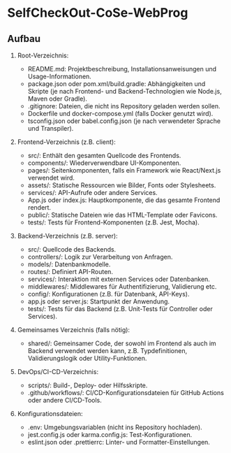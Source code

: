 # SelfCheckOut-CoSe-WebProg

## Aufbau 

1. Root-Verzeichnis:
    - README.md: Projektbeschreibung, Installationsanweisungen und Usage-Informationen.
    - package.json oder pom.xml/build.gradle: Abhängigkeiten und Skripte (je nach Frontend- und Backend-Technologien wie Node.js, Maven oder Gradle).
    - .gitignore: Dateien, die nicht ins Repository geladen werden sollen.
    - Dockerfile und docker-compose.yml (falls Docker genutzt wird).
    - tsconfig.json oder babel.config.json (je nach verwendeter Sprache und Transpiler).

2. Frontend-Verzeichnis (z.B. client):
    - src/: Enthält den gesamten Quellcode des Frontends.
    - components/: Wiederverwendbare UI-Komponenten.
    - pages/: Seitenkomponenten, falls ein Framework wie React/Next.js verwendet wird.
    - assets/: Statische Ressourcen wie Bilder, Fonts oder Stylesheets.
    - services/: API-Aufrufe oder andere Services.
    - App.js oder index.js: Hauptkomponente, die das gesamte Frontend rendert.
    - public/: Statische Dateien wie das HTML-Template oder Favicons.
    - tests/: Tests für Frontend-Komponenten (z.B. Jest, Mocha).

3. Backend-Verzeichnis (z.B. server):
    - src/: Quellcode des Backends.
    - controllers/: Logik zur Verarbeitung von Anfragen.
    - models/: Datenbankmodelle.
    - routes/: Definiert API-Routen.
    - services/: Interaktion mit externen Services oder Datenbanken.
    - middlewares/: Middlewares für Authentifizierung, Validierung etc.
    - config/: Konfigurationen (z.B. für Datenbank, API-Keys).
    - app.js oder server.js: Startpunkt der Anwendung.
    - tests/: Tests für das Backend (z.B. Unit-Tests für Controller oder Services).

4. Gemeinsames Verzeichnis (falls nötig):
    - shared/: Gemeinsamer Code, der sowohl im Frontend als auch im Backend verwendet werden kann, z.B. Typdefinitionen, Validierungslogik oder Utility-Funktionen.

5. DevOps/CI-CD-Verzeichnis:
    - scripts/: Build-, Deploy- oder Hilfsskripte.
    - .github/workflows/: CI/CD-Konfigurationsdateien für GitHub Actions oder andere CI/CD-Tools.

6. Konfigurationsdateien:
    - .env: Umgebungsvariablen (nicht ins Repository hochladen).
    - jest.config.js oder karma.config.js: Test-Konfigurationen.
    - eslint.json oder .prettierrc: Linter- und Formatter-Einstellungen.

